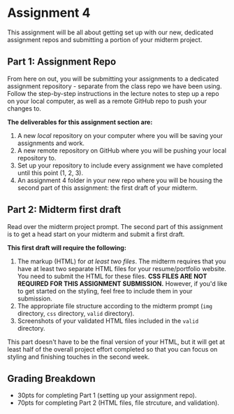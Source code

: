#  Assignment 4
This assignment will be all about getting set up with our new, dedicated assignment repos and submitting a portion of your midterm project.

## Part 1:  Assignment Repo
From here on out, you will be submitting your assignments to a dedicated assignment repository - separate from the class repo we have been using.  Follow the step-by-step instructions in the lecture notes to step up a repo on your local computer, as well as a remote GitHub repo to push your changes to.  

**The deliverables for this assignment section are:**
1. A new *local* repository on your computer where you will be saving your assignments and work.
2. A new remote repository on GitHub where you will be pushing your local repository to.
3. Set up your repository to include every assignment we have completed until this point (1, 2, 3).
4. An assignment 4 folder in your new repo where you will be housing the second part of this assignment: the first draft of your midterm.

##  Part 2: Midterm first draft
Read over the midterm project prompt.  The second part of this assignment is to get a head start on your midterm and submit a first draft.

**This first draft will require the following:**
1. The markup (HTML) for *at least two files*.  The midterm requires that you have at least two separate HTML files for your resume/portfolio website.  You need to submit the HTML for these files.  **CSS FILES ARE NOT REQUIRED FOR THIS ASSIGNMENT SUBMISSION.**  However, if you'd like to get started on the styling, feel free to include them in your submission.
2. The appropriate file structure according to the midterm prompt (`img`  directory, `css` directory, `valid` directory).
3. Screenshots of your validated HTML files included in the `valid` directory.

This part doesn't have to be the final version of your HTML, but it will get at least half of the overall project effort completed so that you can focus on styling and finishing touches in the second week.

## Grading Breakdown
- 30pts for completing Part 1 (setting up your assignment repo).
- 70pts for completing Part 2 (HTML files, file strcuture, and validation).